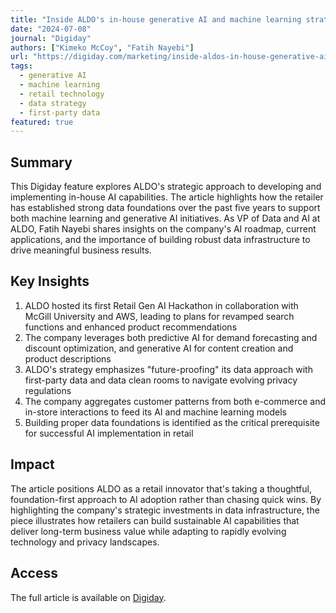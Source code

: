 ```yaml
---
title: "Inside ALDO's in-house generative AI and machine learning strategy"
date: "2024-07-08"
journal: "Digiday"
authors: ["Kimeko McCoy", "Fatih Nayebi"]
url: "https://digiday.com/marketing/inside-aldos-in-house-generative-ai-and-machine-learning-strategy/"
tags:
  - generative AI
  - machine learning
  - retail technology
  - data strategy
  - first-party data
featured: true
---
```


## Summary

This Digiday feature explores ALDO's strategic approach to developing and implementing in-house AI capabilities. The article highlights how the retailer has established strong data foundations over the past five years to support both machine learning and generative AI initiatives. As VP of Data and AI at ALDO, Fatih Nayebi shares insights on the company's AI roadmap, current applications, and the importance of building robust data infrastructure to drive meaningful business results.

## Key Insights

1. ALDO hosted its first Retail Gen AI Hackathon in collaboration with McGill University and AWS, leading to plans for revamped search functions and enhanced product recommendations
2. The company leverages both predictive AI for demand forecasting and discount optimization, and generative AI for content creation and product descriptions
3. ALDO's strategy emphasizes "future-proofing" its data approach with first-party data and data clean rooms to navigate evolving privacy regulations
4. The company aggregates customer patterns from both e-commerce and in-store interactions to feed its AI and machine learning models
5. Building proper data foundations is identified as the critical prerequisite for successful AI implementation in retail

## Impact

The article positions ALDO as a retail innovator that's taking a thoughtful, foundation-first approach to AI adoption rather than chasing quick wins. By highlighting the company's strategic investments in data infrastructure, the piece illustrates how retailers can build sustainable AI capabilities that deliver long-term business value while adapting to rapidly evolving technology and privacy landscapes.

## Access

The full article is available on [Digiday](https://digiday.com/marketing/inside-aldos-in-house-generative-ai-and-machine-learning-strategy/). 